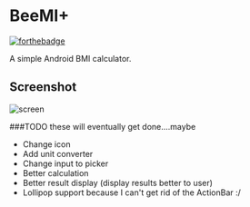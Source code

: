 # BeeMI+

[![forthebadge](http://forthebadge.com/badges/fuck-it-ship-it.svg)](http://forthebadge.com)

A simple Android BMI calculator.

## Screenshot
![screen](http://i.imgur.com/iLTVTZo.png "screenshot")

###TODO
these will eventually get done....maybe

- Change icon
- Add unit converter
- Change input to picker
- Better calculation
- Better result display (display results better to user)
- Lollipop support because I can't get rid of the ActionBar :/
